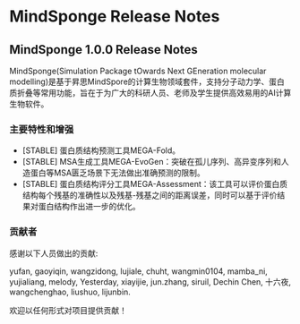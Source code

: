 # MindSponge Release Notes

## MindSponge 1.0.0 Release Notes

MindSponge(Simulation Package tOwards Next GEneration molecular modelling)是基于昇思MindSpore的计算生物领域套件，支持分子动力学、蛋白质折叠等常用功能，旨在于为广大的科研人员、老师及学生提供高效易用的AI计算生物软件。

### 主要特性和增强

- [STABLE] 蛋白质结构预测工具MEGA-Fold。
- [STABLE] MSA生成工具MEGA-EvoGen：突破在孤儿序列、高异变序列和人造蛋白等MSA匮乏场景下无法做出准确预测的限制。
- [STABLE] 蛋白质结构评分工具MEGA-Assessment：该工具可以评价蛋白质结构每个残基的准确性以及残基-残基之间的距离误差，同时可以基于评价结果对蛋白结构作出进一步的优化。

### 贡献者

感谢以下人员做出的贡献:

yufan, gaoyiqin, wangzidong, lujiale, chuht, wangmin0104, mamba_ni, yujialiang, melody, Yesterday, xiayijie, jun.zhang, siruil, Dechin Chen, 十六夜, wangchenghao, liushuo, lijunbin.

欢迎以任何形式对项目提供贡献！
